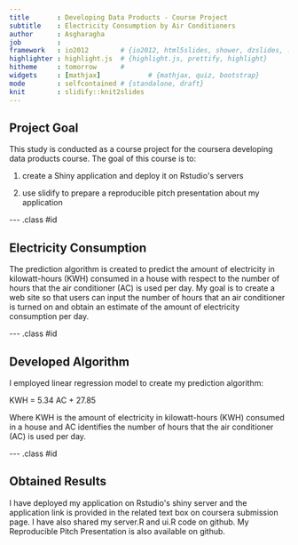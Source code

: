 ```yaml
---
title       : Developing Data Products - Course Project
subtitle    : Electricity Consumption by Air Conditioners
author      : Asgharagha
job         : 
framework   : io2012        # {io2012, html5slides, shower, dzslides, ...}
highlighter : highlight.js  # {highlight.js, prettify, highlight}
hitheme     : tomorrow      # 
widgets     : [mathjax]            # {mathjax, quiz, bootstrap}
mode        : selfcontained # {standalone, draft}
knit        : slidify::knit2slides
---
```


## Project Goal

This study is conducted as a course project for the coursera developing data products course. The goal of this course is to:

1) create a Shiny application and deploy it on Rstudio's servers

2) use slidify to prepare a reproducible pitch presentation about my application

--- .class #id

## Electricity Consumption

The prediction algorithm is created to predict the amount of electricity in kilowatt-hours (KWH) consumed in a house with respect to the number of hours that the air conditioner (AC) is used per day. My goal is to create a web site so that users can input the number of hours that an air conditioner is turned on and obtain an estimate of the amount of electricity consumption per day.

--- .class #id

## Developed Algorithm

I employed linear regression model to create my prediction algorithm:

KWH = 5.34 AC + 27.85

Where KWH is the amount of electricity in kilowatt-hours (KWH) consumed in a house and AC identifies the number of hours that the air conditioner (AC) is used per day.

--- .class #id

## Obtained Results

I have deployed my application on Rstudio's shiny server and the application link is provided in the related text box on coursera submission page. I have also shared my server.R and ui.R code on github. My Reproducible Pitch Presentation is also available on github.
